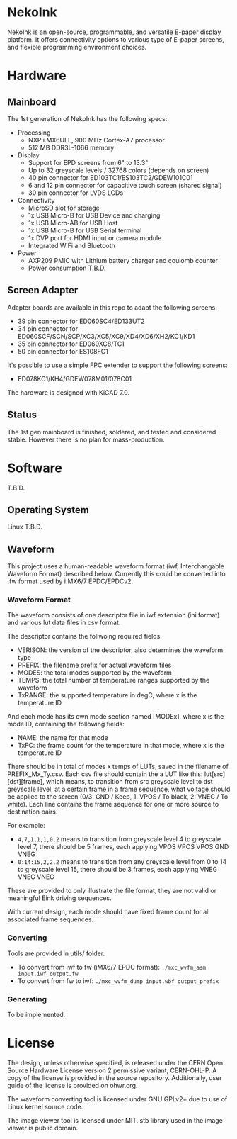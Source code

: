 NekoInk
=======

NekoInk is an open-source, programmable, and versatile E-paper display platform. It offers connectivity options to various type of E-paper screens, and flexible programming environment choices.

# Hardware

## Mainboard

The 1st generation of NekoInk has the following specs:

* Processing
    - NXP i.MX6ULL, 900 MHz Cortex-A7 processor
    - 512 MB DDR3L-1066 memory
* Display
    - Support for EPD screens from 6" to 13.3"
    - Up to 32 greyscale levels / 32768 colors (depends on screen)
    - 40 pin connector for ED103TC1/ES103TC2/GDEW101C01
    - 6 and 12 pin connector for capacitive touch screen (shared signal)
    - 30 pin connector for LVDS LCDs
* Connectivity
    - MicroSD slot for storage
    - 1x USB Micro-B for USB Device and charging
    - 1x USB Micro-AB for USB Host
    - 1x USB Micro-B for USB Serial terminal
    - 1x DVP port for HDMI input or camera module
    - Integrated WiFi and Bluetooth
* Power
    - AXP209 PMIC with Lithium battery charger and coulomb counter
    - Power consumption T.B.D.

## Screen Adapter

Adapter boards are available in this repo to adapt the following screens:

* 39 pin connector for ED060SC4/ED133UT2
* 34 pin connector for ED060SCF/SCN/SCP/XC3/XC5/XC9/XD4/XD6/XH2/KC1/KD1
* 35 pin connector for ED060XC8/TC1
* 50 pin connector for ES108FC1

It's possible to use a simple FPC extender to support the following screens:

* ED078KC1/KH4/GDEW078M01/078C01

The hardware is designed with KiCAD 7.0.

## Status

The 1st gen mainboard is finished, soldered, and tested and considered stable. However there is no plan for mass-production.

# Software

T.B.D.

## Operating System

Linux T.B.D.

## Waveform

This project uses a human-readable waveform format (iwf, Interchangable Waveform Format) described below. Currently this could be converted into .fw format used by i.MX6/7 EPDC/EPDCv2.

### Waveform Format

The waveform consists of one descriptor file in iwf extension (ini format) and various lut data files in csv format.

The descriptor contains the follwoing required fields:

* VERISON: the version of the descriptor, also determines the waveform type
* PREFIX: the filename prefix for actual waveform files
* MODES: the total modes supported by the waveform
* TEMPS: the total number of temperature ranges supported by the waveform
* TxRANGE: the supported temperature in degC, where x is the temperature ID

And each mode has its own mode section named \[MODEx\], where x is the mode ID, containing the following fields:

* NAME: the name for that mode
* TxFC: the frame count for the temperature in that mode, where x is the temperature ID

There should be in total of modes x temps of LUTs, saved in the filename of PREFIX_Mx_Ty.csv. Each csv file should contain the a LUT like this: lut\[src\]\[dst\]\[frame\], which means, to transition from src greyscale level to dst greyscale level, at a certain frame in a frame sequence, what voltage should be applied to the screen (0/3: GND / Keep, 1: VPOS / To black, 2: VNEG / To white). Each line contains the frame sequence for one or more source to destination pairs.

For example:

* ```4,7,1,1,1,0,2``` means to transition from greyscale level 4 to greyscale level 7, there should be 5 frames, each applying VPOS VPOS VPOS GND VNEG
* ```0:14:15,2,2,2``` means to transition from any greyscale level from 0 to 14 to greyscale level 15, there should be 3 frames, each applying VNEG VNEG VNEG

These are provided to only illustrate the file format, they are not valid or meaningful Eink driving sequences.

With current design, each mode should have fixed frame count for all associated frame sequences.

### Converting

Tools are provided in utils/ folder.

* To convert from iwf to fw (iMX6/7 EPDC format): ```./mxc_wvfm_asm input.iwf output.fw``` 
* To convert from fw to iwf: ```./mxc_wvfm_dump input.wbf output_prefix```

### Generating

To be implemented.

# License

The design, unless otherwise specified, is released under the CERN Open Source Hardware License version 2 permissive variant, CERN-OHL-P. A copy of the license is provided in the source repository. Additionally, user guide of the license is provided on ohwr.org.

The waveform converting tool is licensed under GNU GPLv2+ due to use of Linux kernel source code.

The image viewer tool is licensed under MIT. stb library used in the image viewer is public domain.
